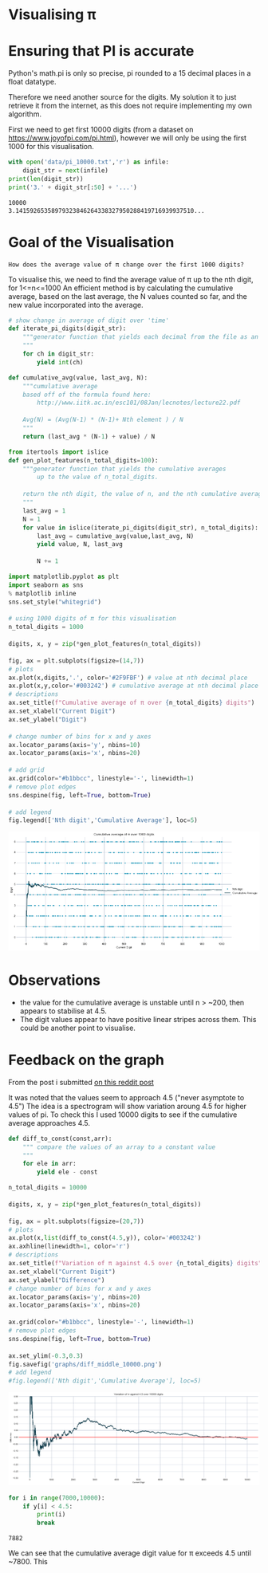 # Visualising π

# Ensuring that PI is accurate 
Python's math.pi is only so precise, pi rounded to a 15 decimal places in a float datatype.

Therefore we need another source for the digits. My solution it to just retrieve it from the internet, as this does not require implementing my own algorithm.

First we need to get first 10000 digits (from a dataset on https://www.joyofpi.com/pi.html), however we will only be using the first 1000 for this visualisation.


```python
with open('data/pi_10000.txt','r') as infile:
    digit_str = next(infile)
print(len(digit_str))
print('3.' + digit_str[:50] + '...')
```

    10000
    3.14159265358979323846264338327950288419716939937510...
    

# Goal of the Visualisation
    How does the average value of π change over the first 1000 digits?
To visualise this, we need to find the average value of π up to the nth digit, for 1<=n<=1000
An efficient method is by calculating the cumulative average, based on the last average, the N values counted so far, and the new value incorporated into the average.


```python
# show change in average of digit over 'time'
def iterate_pi_digits(digit_str):
    """generator function that yields each decimal from the file as an integer
    """
    for ch in digit_str:
        yield int(ch)
```


```python
def cumulative_avg(value, last_avg, N):
    """cumulative average
    based off of the formula found here:
        http://www.iitk.ac.in/esc101/08Jan/lecnotes/lecture22.pdf
        
    Avg(N) = (Avg(N-1) * (N-1)+ Nth element ) / N
    """
    return (last_avg * (N-1) + value) / N

```


```python
from itertools import islice
def gen_plot_features(n_total_digits=100):
    """generator function that yields the cumulative averages 
        up to the value of n_total_digits.
        
    return the nth digit, the value of n, and the nth cumulative average
    """
    last_avg = 1
    N = 1
    for value in islice(iterate_pi_digits(digit_str), n_total_digits):
        last_avg = cumulative_avg(value,last_avg, N)
        yield value, N, last_avg

        N += 1
```


```python
import matplotlib.pyplot as plt
import seaborn as sns
% matplotlib inline
sns.set_style("whitegrid")

# using 1000 digits of π for this visualisation
n_total_digits = 1000

digits, x, y = zip(*gen_plot_features(n_total_digits))

fig, ax = plt.subplots(figsize=(14,7))
# plots 
ax.plot(x,digits,'.', color='#2F9FBF') # value at nth decimal place
ax.plot(x,y,color='#003242') # cumulative average at nth decimal place
# descriptions
ax.set_title(f"Cumulative average of π over {n_total_digits} digits")
ax.set_xlabel("Current Digit")
ax.set_ylabel("Digit")

# change number of bins for x and y axes
ax.locator_params(axis='y', nbins=10)
ax.locator_params(axis='x', nbins=20)

# add grid
ax.grid(color="#b1bbcc", linestyle='-', linewidth=1)
# remove plot edges
sns.despine(fig, left=True, bottom=True)

# add legend
fig.legend(['Nth digit','Cumulative Average'], loc=5)
```


![png](../images/pi-vis/output_7_0.png)


# Observations
- the value for the cumulative average is unstable until n > ~200, then appears to stabilise at 4.5.
- The digit values appear to have positive linear stripes across them. This could be another point to visualise.

# Feedback on the graph
From the post i submitted [on this reddit post](https://www.reddit.com/r/dataisbeautiful/comments/9kopfb/cumulative_average_for_the_first_1000_digits_of_π/)
    
It was noted that the values seem to approach 4.5 ("never asymptote to 4.5")
The idea is a spectrogram will show variation aroung 4.5 for higher values of pi.
To check this I used 10000 digits to see if the cumulative average approaches 4.5.


```python
def diff_to_const(const,arr):
    """ compare the values of an array to a constant value
    """
    for ele in arr:
        yield ele - const
```


```python
n_total_digits = 10000

digits, x, y = zip(*gen_plot_features(n_total_digits))

fig, ax = plt.subplots(figsize=(20,7))
# plots 
ax.plot(x,list(diff_to_const(4.5,y)), color='#003242')
ax.axhline(linewidth=1, color='r')
# descriptions
ax.set_title(f"Variation of π against 4.5 over {n_total_digits} digits")
ax.set_xlabel("Current Digit")
ax.set_ylabel("Difference")
# change number of bins for x and y axes
ax.locator_params(axis='y', nbins=20)
ax.locator_params(axis='x', nbins=20)

ax.grid(color="#b1bbcc", linestyle='-', linewidth=1)
# remove plot edges
sns.despine(fig, left=True, bottom=True)

ax.set_ylim(-0.3,0.3)
fig.savefig('graphs/diff_middle_10000.png')
# add legend
#fig.legend(['Nth digit','Cumulative Average'], loc=5)
```


![png](../images/pi-vis/output_11_0.png)



```python
for i in range(7000,10000):
    if y[i] < 4.5:
        print(i)
        break
```

    7882
    

We can see that the cumulative average digit value for π exceeds 4.5 until ~7800. This 

